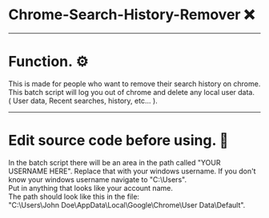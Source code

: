 # Chrome-Search-History-Remover ❌

---


# Function. ⚙

This is made for people who want to remove their search history on chrome. <br>
This batch script will log you out of chrome and delete any local user data. <br>
( User data, Recent searches, history, etc... ).


---


# Edit source code before using. 📝
In the batch script there will be an area in the path called "YOUR USERNAME HERE".
Replace that with your windows username. If you don't know your windows username navigate to "C:\Users\". <br>
Put in anything that looks like your account name.<br> The path should look like this in the file: <br>
"C:\Users\John Doe\AppData\Local\Google\Chrome\User Data\Default".

